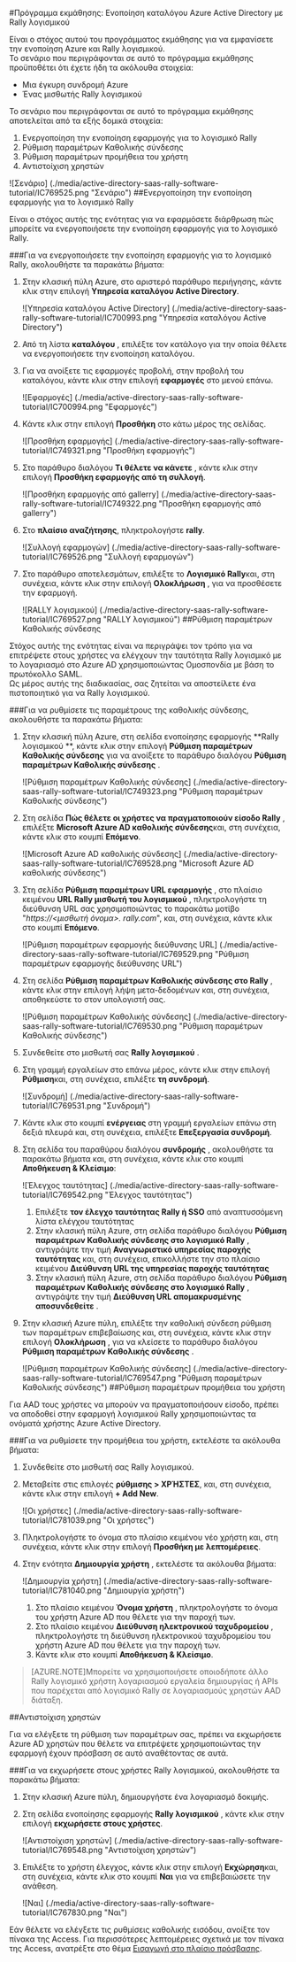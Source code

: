 <properties 
    pageTitle="Πρόγραμμα εκμάθησης: Ενοποίηση καταλόγου Azure Active Directory με λογισμικό Rally | Microsoft Azure" 
    description="Μάθετε πώς μπορείτε να χρησιμοποιήσετε Rally λογισμικό με Azure Active Directory για την ενεργοποίηση της καθολικής σύνδεσης, αυτοματοποιημένη προμήθεια και άλλα!" 
    services="active-directory" 
    authors="jeevansd"  
    documentationCenter="na" 
    manager="femila"/>
<tags 
    ms.service="active-directory" 
    ms.devlang="na" 
    ms.topic="article" 
    ms.tgt_pltfrm="na" 
    ms.workload="identity" 
    ms.date="09/26/2016" 
    ms.author="jeedes" />

#<a name="tutorial-azure-active-directory-integration-with-rally-software"></a>Πρόγραμμα εκμάθησης: Ενοποίηση καταλόγου Azure Active Directory με Rally λογισμικού
  
Είναι ο στόχος αυτού του προγράμματος εκμάθησης για να εμφανίσετε την ενοποίηση Azure και Rally λογισμικού.  
Το σενάριο που περιγράφονται σε αυτό το πρόγραμμα εκμάθησης προϋποθέτει ότι έχετε ήδη τα ακόλουθα στοιχεία:

-   Μια έγκυρη συνδρομή Azure
-   Ένας μισθωτής Rally λογισμικού
  
Το σενάριο που περιγράφονται σε αυτό το πρόγραμμα εκμάθησης αποτελείται από τα εξής δομικά στοιχεία:

1.  Ενεργοποίηση την ενοποίηση εφαρμογής για το λογισμικό Rally
2.  Ρύθμιση παραμέτρων Καθολικής σύνδεσης
3.  Ρύθμιση παραμέτρων προμήθεια του χρήστη
4.  Αντιστοίχιση χρηστών

![Σενάριο] (./media/active-directory-saas-rally-software-tutorial/IC769525.png "Σενάριο")
##<a name="enabling-the-application-integration-for-rally-software"></a>Ενεργοποίηση την ενοποίηση εφαρμογής για το λογισμικό Rally
  
Είναι ο στόχος αυτής της ενότητας για να εφαρμόσετε διάρθρωση πώς μπορείτε να ενεργοποιήσετε την ενοποίηση εφαρμογής για το λογισμικό Rally.

###<a name="to-enable-the-application-integration-for-rally-software-perform-the-following-steps"></a>Για να ενεργοποιήσετε την ενοποίηση εφαρμογής για το λογισμικό Rally, ακολουθήστε τα παρακάτω βήματα:

1.  Στην κλασική πύλη Azure, στο αριστερό παράθυρο περιήγησης, κάντε κλικ στην επιλογή **Υπηρεσία καταλόγου Active Directory**.

    ![Υπηρεσία καταλόγου Active Directory] (./media/active-directory-saas-rally-software-tutorial/IC700993.png "Υπηρεσία καταλόγου Active Directory")

2.  Από τη λίστα **καταλόγου** , επιλέξτε τον κατάλογο για την οποία θέλετε να ενεργοποιήσετε την ενοποίηση καταλόγου.

3.  Για να ανοίξετε τις εφαρμογές προβολή, στην προβολή του καταλόγου, κάντε κλικ στην επιλογή **εφαρμογές** στο μενού επάνω.

    ![Εφαρμογές] (./media/active-directory-saas-rally-software-tutorial/IC700994.png "Εφαρμογές")

4.  Κάντε κλικ στην επιλογή **Προσθήκη** στο κάτω μέρος της σελίδας.

    ![Προσθήκη εφαρμογής] (./media/active-directory-saas-rally-software-tutorial/IC749321.png "Προσθήκη εφαρμογής")

5.  Στο παράθυρο διαλόγου **Τι θέλετε να κάνετε** , κάντε κλικ στην επιλογή **Προσθήκη εφαρμογής από τη συλλογή**.

    ![Προσθήκη εφαρμογής από gallerry] (./media/active-directory-saas-rally-software-tutorial/IC749322.png "Προσθήκη εφαρμογής από gallerry")

6.  Στο **πλαίσιο αναζήτησης**, πληκτρολογήστε **rally**.

    ![Συλλογή εφαρμογών] (./media/active-directory-saas-rally-software-tutorial/IC769526.png "Συλλογή εφαρμογών")

7.  Στο παράθυρο αποτελεσμάτων, επιλέξτε το **Λογισμικό Rally**και, στη συνέχεια, κάντε κλικ στην επιλογή **Ολοκλήρωση** , για να προσθέσετε την εφαρμογή.

    ![RALLY λογισμικού] (./media/active-directory-saas-rally-software-tutorial/IC769527.png "RALLY λογισμικού")
##<a name="configuring-single-sign-on"></a>Ρύθμιση παραμέτρων Καθολικής σύνδεσης
  
Στόχος αυτής της ενότητας είναι να περιγράψει τον τρόπο για να επιτρέψετε στους χρήστες να ελέγχουν την ταυτότητα Rally λογισμικό με το λογαριασμό στο Azure AD χρησιμοποιώντας Ομοσπονδία με βάση το πρωτόκολλο SAML.  
Ως μέρος αυτής της διαδικασίας, σας ζητείται να αποστείλετε ένα πιστοποιητικό για να Rally λογισμικού.

###<a name="to-configure-single-sign-on-perform-the-following-steps"></a>Για να ρυθμίσετε τις παραμέτρους της καθολικής σύνδεσης, ακολουθήστε τα παρακάτω βήματα:

1.  Στην κλασική πύλη Azure, στη σελίδα ενοποίησης εφαρμογής **Rally λογισμικού **, κάντε κλικ στην επιλογή **Ρύθμιση παραμέτρων Καθολικής σύνδεσης** για να ανοίξετε το παράθυρο διαλόγου **Ρύθμιση παραμέτρων Καθολικής σύνδεσης** .

    ![Ρύθμιση παραμέτρων Καθολικής σύνδεσης] (./media/active-directory-saas-rally-software-tutorial/IC749323.png "Ρύθμιση παραμέτρων Καθολικής σύνδεσης")

2.  Στη σελίδα **Πώς θέλετε οι χρήστες να πραγματοποιούν είσοδο Rally** , επιλέξτε **Microsoft Azure AD καθολικής σύνδεσης**και, στη συνέχεια, κάντε κλικ στο κουμπί **Επόμενο**.

    ![Microsoft Azure AD καθολικής σύνδεσης] (./media/active-directory-saas-rally-software-tutorial/IC769528.png "Microsoft Azure AD καθολικής σύνδεσης")

3.  Στη σελίδα **Ρύθμιση παραμέτρων URL εφαρμογής** , στο πλαίσιο κειμένου **URL Rally μισθωτή του λογισμικού** , πληκτρολογήστε τη διεύθυνση URL σας χρησιμοποιώντας το παρακάτω μοτίβο "*https://\<μισθωτή όνομα\>. rally.com*", και, στη συνέχεια, κάντε κλικ στο κουμπί **Επόμενο**.

    ![Ρύθμιση παραμέτρων εφαρμογής διεύθυνσης URL] (./media/active-directory-saas-rally-software-tutorial/IC769529.png "Ρύθμιση παραμέτρων εφαρμογής διεύθυνσης URL")

4.  Στη σελίδα **Ρύθμιση παραμέτρων Καθολικής σύνδεσης στο Rally** , κάντε κλικ στην επιλογή λήψη μετα-δεδομένων και, στη συνέχεια, αποθηκεύστε το στον υπολογιστή σας.

    ![Ρύθμιση παραμέτρων Καθολικής σύνδεσης] (./media/active-directory-saas-rally-software-tutorial/IC769530.png "Ρύθμιση παραμέτρων Καθολικής σύνδεσης")

5.  Συνδεθείτε στο μισθωτή σας **Rally λογισμικού** .

6.  Στη γραμμή εργαλείων στο επάνω μέρος, κάντε κλικ στην επιλογή **Ρύθμιση**και, στη συνέχεια, επιλέξτε **τη συνδρομή**.

    ![Συνδρομή] (./media/active-directory-saas-rally-software-tutorial/IC769531.png "Συνδρομή")

7.  Κάντε κλικ στο κουμπί **ενέργειας** στη γραμμή εργαλείων επάνω στη δεξιά πλευρά και, στη συνέχεια, επιλέξτε **Επεξεργασία συνδρομή**.

8.  Στη σελίδα του παραθύρου διαλόγου **συνδρομής** , ακολουθήστε τα παρακάτω βήματα και, στη συνέχεια, κάντε κλικ στο κουμπί **Αποθήκευση & Κλείσιμο**:

    ![Έλεγχος ταυτότητας] (./media/active-directory-saas-rally-software-tutorial/IC769542.png "Έλεγχος ταυτότητας")

    1.  Επιλέξτε **τον έλεγχο ταυτότητας Rally ή SSO** από αναπτυσσόμενη λίστα ελέγχου ταυτότητας
    2.  Στην κλασική πύλη Azure, στη σελίδα παράθυρο διαλόγου **Ρύθμιση παραμέτρων Καθολικής σύνδεσης στο λογισμικό Rally** , αντιγράψτε την τιμή **Αναγνωριστικό υπηρεσίας παροχής ταυτότητας** και, στη συνέχεια, επικολλήστε την στο πλαίσιο κειμένου **Διεύθυνση URL της υπηρεσίας παροχής ταυτότητας**
    3.  Στην κλασική πύλη Azure, στη σελίδα παράθυρο διαλόγου **Ρύθμιση παραμέτρων Καθολικής σύνδεσης στο λογισμικό Rally** , αντιγράψτε την τιμή **Διεύθυνση URL απομακρυσμένης αποσυνδεθείτε** .

9.  Στην κλασική Azure πύλη, επιλέξτε την καθολική σύνδεση ρύθμιση των παραμέτρων επιβεβαίωσης και, στη συνέχεια, κάντε κλικ στην επιλογή **Ολοκλήρωση** , για να κλείσετε το παράθυρο διαλόγου **Ρύθμιση παραμέτρων Καθολικής σύνδεσης** .

    ![Ρύθμιση παραμέτρων Καθολικής σύνδεσης] (./media/active-directory-saas-rally-software-tutorial/IC769547.png "Ρύθμιση παραμέτρων Καθολικής σύνδεσης")
##<a name="configuring-user-provisioning"></a>Ρύθμιση παραμέτρων προμήθεια του χρήστη
  
Για AAD τους χρήστες να μπορούν να πραγματοποιήσουν είσοδο, πρέπει να αποδοθεί στην εφαρμογή λογισμικού Rally χρησιμοποιώντας τα ονόματά χρήστης Azure Active Directory.

###<a name="to-configure-user-provisioning-perform-the-following-steps"></a>Για να ρυθμίσετε την προμήθεια του χρήστη, εκτελέστε τα ακόλουθα βήματα:

1.  Συνδεθείτε στο μισθωτή σας Rally λογισμικού.

2.  Μεταβείτε στις επιλογές **ρύθμισης \> ΧΡΉΣΤΕΣ**, και, στη συνέχεια, κάντε κλικ στην επιλογή **+ Add New**.

    ![Οι χρήστες] (./media/active-directory-saas-rally-software-tutorial/IC781039.png "Οι χρήστες")

3.  Πληκτρολογήστε το όνομα στο πλαίσιο κειμένου νέο χρήστη και, στη συνέχεια, κάντε κλικ στην επιλογή **Προσθήκη με λεπτομέρειες**.

4.  Στην ενότητα **Δημιουργία χρήστη** , εκτελέστε τα ακόλουθα βήματα:

    ![Δημιουργία χρήστη] (./media/active-directory-saas-rally-software-tutorial/IC781040.png "Δημιουργία χρήστη")

    1.  Στο πλαίσιο κειμένου **Όνομα χρήστη** , πληκτρολογήστε το όνομα του χρήστη Azure AD που θέλετε για την παροχή των.
    2.  Στο πλαίσιο κειμένου **Διεύθυνση ηλεκτρονικού ταχυδρομείου** , πληκτρολογήστε τη διεύθυνση ηλεκτρονικού ταχυδρομείου του χρήστη Azure AD που θέλετε για την παροχή των.
    3.  Κάντε κλικ στο κουμπί **Αποθήκευση & Κλείσιμο**.

>[AZURE.NOTE]Μπορείτε να χρησιμοποιήσετε οποιοδήποτε άλλο Rally λογισμικό χρήστη λογαριασμού εργαλεία δημιουργίας ή APIs που παρέχεται από λογισμικό Rally σε λογαριασμούς χρηστών AAD διάταξη.

##<a name="assigning-users"></a>Αντιστοίχιση χρηστών
  
Για να ελέγξετε τη ρύθμιση των παραμέτρων σας, πρέπει να εκχωρήσετε Azure AD χρηστών που θέλετε να επιτρέψετε χρησιμοποιώντας την εφαρμογή έχουν πρόσβαση σε αυτό αναθέτοντας σε αυτά.

###<a name="to-assign-users-to-rally-software-perform-the-following-steps"></a>Για να εκχωρήσετε στους χρήστες Rally λογισμικού, ακολουθήστε τα παρακάτω βήματα:

1.  Στην κλασική Azure πύλη, δημιουργήστε ένα λογαριασμό δοκιμής.

2.  Στη σελίδα ενοποίησης εφαρμογής **Rally λογισμικού** , κάντε κλικ στην επιλογή **εκχωρήσετε στους χρήστες**.

    ![Αντιστοίχιση χρηστών] (./media/active-directory-saas-rally-software-tutorial/IC769548.png "Αντιστοίχιση χρηστών")

3.  Επιλέξτε το χρήστη έλεγχος, κάντε κλικ στην επιλογή **Εκχώρηση**και, στη συνέχεια, κάντε κλικ στο κουμπί **Ναι** για να επιβεβαιώσετε την ανάθεση.

    ![Ναι] (./media/active-directory-saas-rally-software-tutorial/IC767830.png "Ναι")
  
Εάν θέλετε να ελέγξετε τις ρυθμίσεις καθολικής εισόδου, ανοίξτε τον πίνακα της Access. Για περισσότερες λεπτομέρειες σχετικά με τον πίνακα της Access, ανατρέξτε στο θέμα [Εισαγωγή στο πλαίσιο πρόσβασης](active-directory-saas-access-panel-introduction.md).




